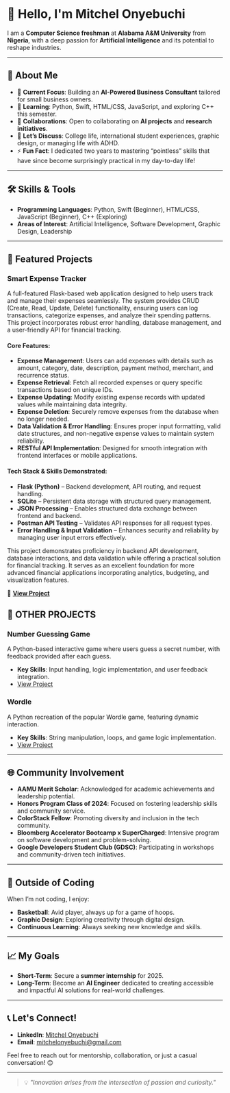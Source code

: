 # 👋 Hello, I'm Mitchel Onyebuchi  

I am a **Computer Science freshman** at **Alabama A&M University** from **Nigeria**, with a deep passion for **Artificial Intelligence** and its potential to reshape industries.  

---

## 🌟 About Me  
- 🔭 **Current Focus**: Building an **AI-Powered Business Consultant** tailored for small business owners.  
- 🌱 **Learning**: Python, Swift, HTML/CSS, JavaScript, and exploring C++ this semester.  
- 👯 **Collaborations**: Open to collaborating on **AI projects** and **research initiatives**.  
- 💬 **Let’s Discuss**: College life, international student experiences, graphic design, or managing life with ADHD.  
- ⚡ **Fun Fact**: I dedicated two years to mastering “pointless” skills that have since become surprisingly practical in my day-to-day life!  

---

## 🛠 Skills & Tools  
- **Programming Languages**: Python, Swift (Beginner), HTML/CSS, JavaScript (Beginner), C++ (Exploring)  
- **Areas of Interest**: Artificial Intelligence, Software Development, Graphic Design, Leadership  

---

## 🎯 Featured Projects  

### **Smart Expense Tracker**  
A full-featured Flask-based web application designed to help users track and manage their expenses seamlessly. The system provides CRUD (Create, Read, Update, Delete) functionality, ensuring users can log transactions, categorize expenses, and analyze their spending patterns. This project incorporates robust error handling, database management, and a user-friendly API for financial tracking.  

#### **Core Features:**  
- **Expense Management**: Users can add expenses with details such as amount, category, date, description, payment method, merchant, and recurrence status.  
- **Expense Retrieval**: Fetch all recorded expenses or query specific transactions based on unique IDs.  
- **Expense Updating**: Modify existing expense records with updated values while maintaining data integrity.  
- **Expense Deletion**: Securely remove expenses from the database when no longer needed.  
- **Data Validation & Error Handling**: Ensures proper input formatting, valid date structures, and non-negative expense values to maintain system reliability.  
- **RESTful API Implementation**: Designed for smooth integration with frontend interfaces or mobile applications.  

#### **Tech Stack & Skills Demonstrated:**  
- **Flask (Python)** – Backend development, API routing, and request handling.  
- **SQLite** – Persistent data storage with structured query management.  
- **JSON Processing** – Enables structured data exchange between frontend and backend.  
- **Postman API Testing** – Validates API responses for all request types.  
- **Error Handling & Input Validation** – Enhances security and reliability by managing user input errors effectively.  

This project demonstrates proficiency in backend API development, database interactions, and data validation while offering a practical solution for financial tracking. It serves as an excellent foundation for more advanced financial applications incorporating analytics, budgeting, and visualization features.  

🚀 **[View Project](https://github.com/mitchelony/Smart-Expense-Tracker)**
## 🚀 OTHER PROJECTS
### **Number Guessing Game**  
A Python-based interactive game where users guess a secret number, with feedback provided after each guess.  
- **Key Skills**: Input handling, logic implementation, and user feedback integration.  
- [View Project](https://github.com/mitchelony/Python-Beginner-Projects/tree/main/Number%20Guessing%20Game)

### **Wordle**  
A Python recreation of the popular Wordle game, featuring dynamic interaction.  
- **Key Skills**: String manipulation, loops, and game logic implementation.  
- [View Project](https://github.com/mitchelony/Python-Beginner-Projects/tree/main/Wordle)

---

## 🌐 Community Involvement  
- **AAMU Merit Scholar**: Acknowledged for academic achievements and leadership potential.  
- **Honors Program Class of 2024**: Focused on fostering leadership skills and community service.  
- **ColorStack Fellow**: Promoting diversity and inclusion in the tech community.  
- **Bloomberg Accelerator Bootcamp x SuperCharged**: Intensive program on software development and problem-solving.  
- **Google Developers Student Club (GDSC)**: Participating in workshops and community-driven tech initiatives.  

---

## 🏀 Outside of Coding  
When I’m not coding, I enjoy:  
- **Basketball**: Avid player, always up for a game of hoops.  
- **Graphic Design**: Exploring creativity through digital design.  
- **Continuous Learning**: Always seeking new knowledge and skills.  

---

## 📈 My Goals  
- **Short-Term**: Secure a **summer internship** for 2025.  
- **Long-Term**: Become an **AI Engineer** dedicated to creating accessible and impactful AI solutions for real-world challenges.  

---

## 📞 Let's Connect!  
- **LinkedIn**: [Mitchel Onyebuchi](https://www.linkedin.com/in/mitchel-onyebuchi-cs)  
- **Email**: mitchelonyebuchi@gmail.com  

Feel free to reach out for mentorship, collaboration, or just a casual conversation! 😊  

---

> 💡 *"Innovation arises from the intersection of passion and curiosity."*  
